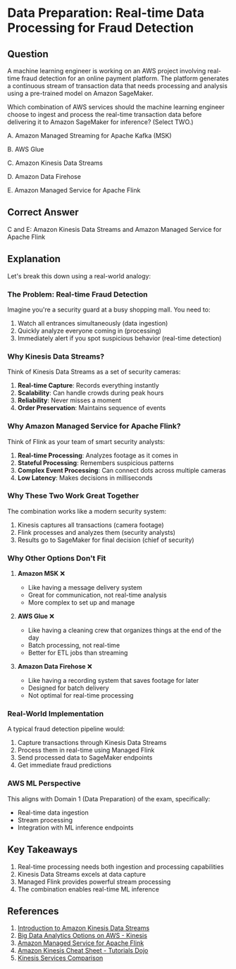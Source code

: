 # Data Preparation: Real-time Data Processing for Fraud Detection

## Question
A machine learning engineer is working on an AWS project involving real-time fraud detection for an online payment platform. The platform generates a continuous stream of transaction data that needs processing and analysis using a pre-trained model on Amazon SageMaker.

Which combination of AWS services should the machine learning engineer choose to ingest and process the real-time transaction data before delivering it to Amazon SageMaker for inference? (Select TWO.)

A. Amazon Managed Streaming for Apache Kafka (MSK)

B. AWS Glue

C. Amazon Kinesis Data Streams

D. Amazon Data Firehose

E. Amazon Managed Service for Apache Flink

## Correct Answer
C and E: Amazon Kinesis Data Streams and Amazon Managed Service for Apache Flink

## Explanation

Let's break this down using a real-world analogy:

### The Problem: Real-time Fraud Detection
Imagine you're a security guard at a busy shopping mall. You need to:
1. Watch all entrances simultaneously (data ingestion)
2. Quickly analyze everyone coming in (processing)
3. Immediately alert if you spot suspicious behavior (real-time detection)

### Why Kinesis Data Streams?
Think of Kinesis Data Streams as a set of security cameras:
1. **Real-time Capture**: Records everything instantly
2. **Scalability**: Can handle crowds during peak hours
3. **Reliability**: Never misses a moment
4. **Order Preservation**: Maintains sequence of events

### Why Amazon Managed Service for Apache Flink?
Think of Flink as your team of smart security analysts:
1. **Real-time Processing**: Analyzes footage as it comes in
2. **Stateful Processing**: Remembers suspicious patterns
3. **Complex Event Processing**: Can connect dots across multiple cameras
4. **Low Latency**: Makes decisions in milliseconds

### Why These Two Work Great Together
The combination works like a modern security system:
1. Kinesis captures all transactions (camera footage)
2. Flink processes and analyzes them (security analysts)
3. Results go to SageMaker for final decision (chief of security)

### Why Other Options Don't Fit

1. **Amazon MSK** ❌
   - Like having a message delivery system
   - Great for communication, not real-time analysis
   - More complex to set up and manage

2. **AWS Glue** ❌
   - Like having a cleaning crew that organizes things at the end of the day
   - Batch processing, not real-time
   - Better for ETL jobs than streaming

3. **Amazon Data Firehose** ❌
   - Like having a recording system that saves footage for later
   - Designed for batch delivery
   - Not optimal for real-time processing

### Real-World Implementation
A typical fraud detection pipeline would:
1. Capture transactions through Kinesis Data Streams
2. Process them in real-time using Managed Flink
3. Send processed data to SageMaker endpoints
4. Get immediate fraud predictions

### AWS ML Perspective
This aligns with Domain 1 (Data Preparation) of the exam, specifically:
- Real-time data ingestion
- Stream processing
- Integration with ML inference endpoints

## Key Takeaways
1. Real-time processing needs both ingestion and processing capabilities
2. Kinesis Data Streams excels at data capture
3. Managed Flink provides powerful stream processing
4. The combination enables real-time ML inference

## References

1. [Introduction to Amazon Kinesis Data Streams](https://docs.aws.amazon.com/streams/latest/dev/introduction.html)
2. [Big Data Analytics Options on AWS - Kinesis](https://docs.aws.amazon.com/whitepapers/latest/big-data-analytics-options/amazon-kinesis.html)
3. [Amazon Managed Service for Apache Flink](https://aws.amazon.com/managed-service-apache-flink/?nc=sn&loc=1)
4. [Amazon Kinesis Cheat Sheet - Tutorials Dojo](https://tutorialsdojo.com/amazon-kinesis/)
5. [Kinesis Services Comparison](https://tutorialsdojo.com/amazon-kinesis-data-streams-vs-data-firehose-vs-data-analytics-vs-video-streams/)
